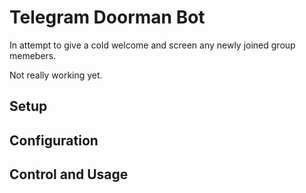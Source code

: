 # Telegram Doorman Bot
In attempt to give a cold welcome and screen any newly joined group memebers.

Not really working yet.

## Setup

## Configuration

## Control and Usage
